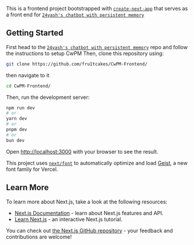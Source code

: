 This is a frontend project bootstrapped with [`create-next-app`](https://nextjs.org/docs/app/api-reference/cli/create-next-app) that serves as a front end for [`24yash's chatbot with persistent memory`](https://github.com/24yash/Chatbot-with-Persistent-Memory)

## Getting Started

First head to the [`24yash's chatbot with persistent memory`](https://github.com/24yash/Chatbot-with-Persistent-Memory) repo and follow the instructions to setup CwPM
Then, clone this repository using:
```bash
git clone https://github.com/fru1tcakes/CwPM-Frontend/
```
then navigate to it
```bash
cd CwPM-Frontend/
```
Then, run the development server:

```bash
npm run dev
# or
yarn dev
# or
pnpm dev
# or
bun dev
```

Open [http://localhost:3000](http://localhost:3000) with your browser to see the result.


This project uses [`next/font`](https://nextjs.org/docs/app/building-your-application/optimizing/fonts) to automatically optimize and load [Geist](https://vercel.com/font), a new font family for Vercel.

## Learn More

To learn more about Next.js, take a look at the following resources:

- [Next.js Documentation](https://nextjs.org/docs) - learn about Next.js features and API.
- [Learn Next.js](https://nextjs.org/learn) - an interactive Next.js tutorial.

You can check out [the Next.js GitHub repository](https://github.com/vercel/next.js) - your feedback and contributions are welcome!
